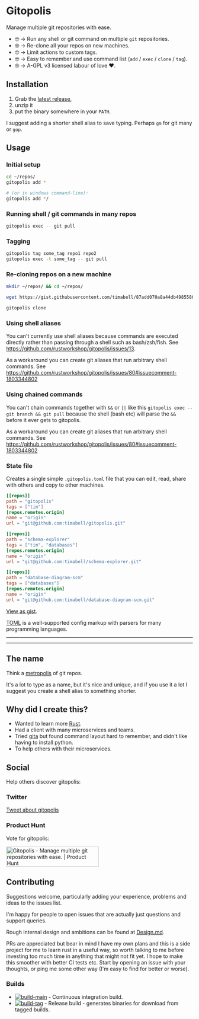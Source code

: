 # Gitopolis

Manage multiple git repositories with ease.

* 🤓 -> Run any shell or git command on multiple `git` repositories.
* 🤓 -> Re-clone all your repos on new machines.
* 🤓 -> Limit actions to custom tags.
* 🤓 -> Easy to remember and use command list (`add` / `exec` / `clone` / `tag`).
* 🤓 -> A-GPL v3 licensed labour of love ❤️.

## Installation

1. Grab the [latest release](https://github.com/timabell/gitopolis/releases/latest),
2. unzip it
3. put the binary somewhere in your `PATH`.

I suggest adding a shorter shell alias to save typing. Perhaps `gm` for git many or `gop`.

## Usage

### Initial setup
```sh
cd ~/repos/
gitopolis add *

# (or in windows command-line):
gitopolis add */
```

### Running shell / git commands in many repos
```sh
gitopolis exec -- git pull
```

### Tagging

```sh
gitopolis tag some_tag repo1 repo2
gitopolis exec -t some_tag -- git pull
```

### Re-cloning repos on a new machine

```sh
mkdir ~/repos/ && cd ~/repos/

wget https://gist.githubusercontent.com/timabell/87add070a8a44db4985586efe380757d/raw/08be5b3c38190eeed4fda0060818fa39f3c67ee3/.gitopolis.toml

gitopolis clone
```

### Using shell aliases

You can't currently use shell aliases because commands are executed directly rather than passing through a shell such as bash/zsh/fish. See <https://github.com/rustworkshop/gitopolis/issues/13>.

As a workaround you can create git aliases that run arbitrary shell commands. See <https://github.com/rustworkshop/gitopolis/issues/80#issuecomment-1803344802>

### Using chained commands

You can't chain commands together with `&&` or `||` like this `gitopolis exec -- git branch && git pull` because the shell (bash etc) will parse the `&&` before it ever gets to gitopolis.

As a workaround you can create git aliases that run arbitrary shell commands. See <https://github.com/rustworkshop/gitopolis/issues/80#issuecomment-1803344802>

### State file

Creates a single simple `.gitopolis.toml` file that you can edit, read, share with others and copy to other machines.

```toml
[[repos]]
path = "gitopolis"
tags = ["tim"]
[repos.remotes.origin]
name = "origin"
url = "git@github.com:timabell/gitopolis.git"

[[repos]]
path = "schema-explorer"
tags = ["tim", "databases"]
[repos.remotes.origin]
name = "origin"
url = "git@github.com:timabell/schema-explorer.git"

[[repos]]
path = "database-diagram-scm"
tags = ["databases"]
[repos.remotes.origin]
name = "origin"
url = "git@github.com:timabell/database-diagram-scm.git"
```

[View as gist](https://gist.github.com/timabell/87add070a8a44db4985586efe380757d).

[TOML](https://toml.io/) is a well-supported config markup with parsers for many programming languages.

---

---

## The name

Think a [metropolis](https://en.wikipedia.org/wiki/Metropolis) of git repos.

It's a lot to type as a name, but it's nice and unique, and if you use it a lot I suggest you create a shell alias to something shorter.

## Why did I create this?

* Wanted to learn more [Rust](https://www.rust-lang.org/).
* Had a client with many microservices and teams.
* Tried [gita](https://github.com/nosarthur/gita) but found command layout hard to remember, and didn't like having to install python.
* To help others with their microservices.

## Social

Help others discover gitopolis:

### Twitter

[Tweet about gitopolis](http://twitter.com/share?text=Gitopolis%20is%20fab,%20check%20it%20out%20-%20made%20by%20@tim_abell&url=https://github.com/timabell/gitopolis)

### Product Hunt

Vote for gitopolis:

<a href="https://www.producthunt.com/posts/gitopolis?utm_source=badge-featured&utm_medium=badge&utm_souce=badge-gitopolis" target="_blank"><img src="https://api.producthunt.com/widgets/embed-image/v1/featured.svg?post_id=392942&theme=light" alt="Gitopolis - Manage&#0032;multiple&#0032;git&#0032;repositories&#0032;with&#0032;ease&#0046; | Product Hunt" style="width: 250px; height: 54px;" width="250" height="54" /></a>

## Contributing

Suggestions welcome, particularly adding your experience, problems and ideas to the issues list.

I'm happy for people to open issues that are actually just questions and support queries.

Rough internal design and ambitions can be found at [Design.md](Design.md).

PRs are appreciated but bear in mind I have my own plans and this is a side project for me to learn rust in a useful way, so worth talking to me before investing too much time in anything that might not fit yet. I hope to make this smoother with better CI tests etc. Start by opening an issue with your thoughts, or ping me some other way (I'm easy to find for better or worse).

### Builds

* [![build-main](https://github.com/timabell/gitopolis/actions/workflows/build-main.yml/badge.svg)](https://github.com/timabell/gitopolis/actions/workflows/build-main.yml) - Continuous integration build.
* [![build-tag](https://github.com/timabell/gitopolis/actions/workflows/build-tag.yml/badge.svg)](https://github.com/timabell/gitopolis/actions/workflows/build-tag.yml) - Release build - generates binaries for download from tagged builds.
